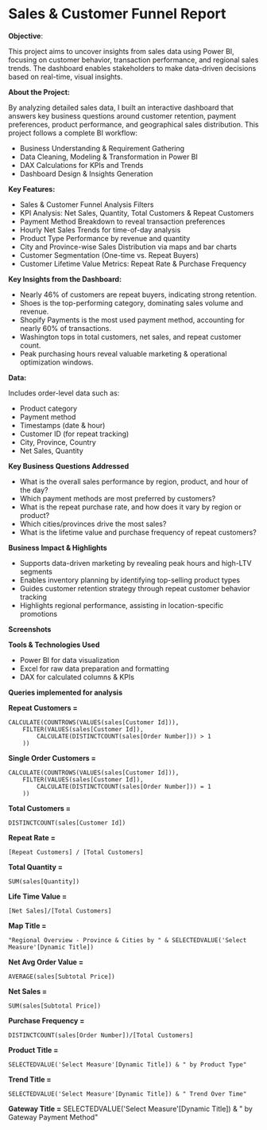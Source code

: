 # Sales & Customer Funnel Report
**Objective**:

This project aims to uncover insights from sales data using Power BI, focusing on customer behavior, transaction performance, and regional sales trends. The dashboard enables stakeholders to make data-driven decisions based on real-time, visual insights.

**About the Project:**

By analyzing detailed sales data, I built an interactive dashboard that answers key business questions around customer retention, payment preferences, product performance, and geographical sales distribution.
This project follows a complete BI workflow:
- Business Understanding & Requirement Gathering
- Data Cleaning, Modeling & Transformation in Power BI
- DAX Calculations for KPIs and Trends
- Dashboard Design & Insights Generation

**Key Features:**

- Sales & Customer Funnel Analysis Filters
- KPI Analysis: Net Sales, Quantity, Total Customers & Repeat Customers
- Payment Method Breakdown to reveal transaction preferences
- Hourly Net Sales Trends for time-of-day analysis
- Product Type Performance by revenue and quantity
- City and Province-wise Sales Distribution via maps and bar charts
- Customer Segmentation (One-time vs. Repeat Buyers)
- Customer Lifetime Value Metrics: Repeat Rate & Purchase Frequency

**Key Insights from the Dashboard:**

- Nearly 46% of customers are repeat buyers, indicating strong retention.
- Shoes is the top-performing category, dominating sales volume and revenue.
- Shopify Payments is the most used payment method, accounting for nearly 60% of transactions.
- Washington tops in total customers, net sales, and repeat customer count.
- Peak purchasing hours reveal valuable marketing & operational optimization windows.

**Data:**

Includes order-level data such as:
- Product category
- Payment method
- Timestamps (date & hour)
- Customer ID (for repeat tracking)
- City, Province, Country
- Net Sales, Quantity

**Key Business Questions Addressed**

- What is the overall sales performance by region, product, and hour of the day?
- Which payment methods are most preferred by customers?
- What is the repeat purchase rate, and how does it vary by region or product?
- Which cities/provinces drive the most sales?
- What is the lifetime value and purchase frequency of repeat customers?

**Business Impact & Highlights**

- Supports data-driven marketing by revealing peak hours and high-LTV segments
- Enables inventory planning by identifying top-selling product types
- Guides customer retention strategy through repeat customer behavior tracking
- Highlights regional performance, assisting in location-specific promotions

**Screenshots**



**Tools & Technologies Used**

- Power BI for data visualization
- Excel for raw data preparation and formatting
- DAX for calculated columns & KPIs


**Queries implemented for analysis**

**Repeat Customers =**

    CALCULATE(COUNTROWS(VALUES(sales[Customer Id])),
        FILTER(VALUES(sales[Customer Id]),
            CALCULATE(DISTINCTCOUNT(sales[Order Number])) > 1
        ))

**Single Order Customers =**

    CALCULATE(COUNTROWS(VALUES(sales[Customer Id])),
        FILTER(VALUES(sales[Customer Id]),
            CALCULATE(DISTINCTCOUNT(sales[Order Number])) = 1
        ))

**Total Customers =** 

    DISTINCTCOUNT(sales[Customer Id])

**Repeat Rate =** 

    [Repeat Customers] / [Total Customers]

**Total Quantity =** 
    
    SUM(sales[Quantity])

**Life Time Value =** 
    
    
    [Net Sales]/[Total Customers]

**Map Title =** 

    "Regional Overview - Province & Cities by " & SELECTEDVALUE('Select Measure'[Dynamic Title])

**Net Avg Order Value =** 

    AVERAGE(sales[Subtotal Price])

**Net Sales =** 

    SUM(sales[Subtotal Price])

**Purchase Frequency =** 

    DISTINCTCOUNT(sales[Order Number])/[Total Customers]

**Product Title =** 

    SELECTEDVALUE('Select Measure'[Dynamic Title]) & " by Product Type"

**Trend Title =** 

    SELECTEDVALUE('Select Measure'[Dynamic Title]) & " Trend Over Time"

**Gateway Title =** SELECTEDVALUE('Select Measure'[Dynamic Title]) & " by Gateway Payment Method"


